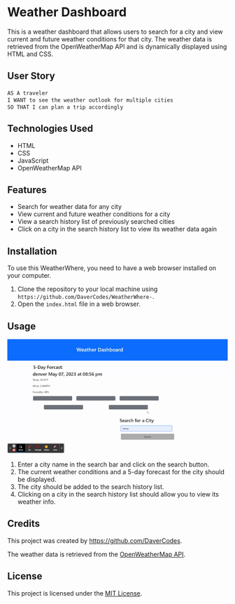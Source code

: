 # Weather Dashboard

This is a weather dashboard that allows users to search for a city and view current and future weather conditions for that city. The weather data is retrieved from the OpenWeatherMap API and is dynamically displayed using HTML and CSS.

## User Story

```
AS A traveler
I WANT to see the weather outlook for multiple cities
SO THAT I can plan a trip accordingly
```

## Technologies Used

- HTML
- CSS
- JavaScript
- OpenWeatherMap API

## Features

- Search for weather data for any city
- View current and future weather conditions for a city
- View a search history list of previously searched cities
- Click on a city in the search history list to view its weather data again

## Installation

To use this WeatherWhere, you need to have a web browser installed on your computer.

1. Clone the repository to your local machine using `https://github.com/DaverCodes/WeatherWhere-`.
2. Open the `index.html` file in a web browser.

## Usage

<a href="./Assets/checktheweatha.gif"><img src="./Assets/checktheweatha.gif"></a>


1. Enter a city name in the search bar and click on the search button.
2. The current weather conditions and a 5-day forecast for the city should be displayed.
3. The city should be added to the search history list.
4. Clicking on a city in the search history list should allow you to view its weather info.

## Credits

This project was created by https://github.com/DaverCodes. 

The weather data is retrieved from the [OpenWeatherMap API](https://openweathermap.org/api).

## License

This project is licensed under the [MIT License](https://opensource.org/licenses/MIT).